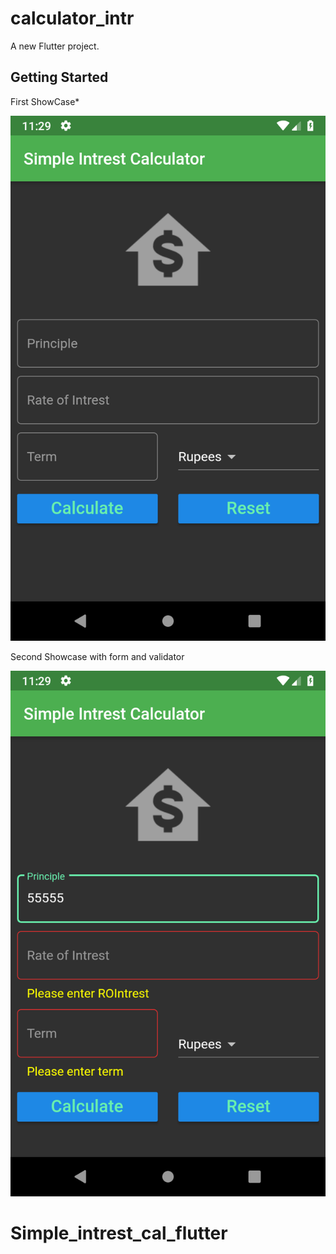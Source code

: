 # calculator_intr

A new Flutter project.

## Getting Started

First ShowCase*
 
![](images_git/1.png)

Second Showcase with form and validator

![](images_git/2.png)

# Simple_intrest_cal_flutter
